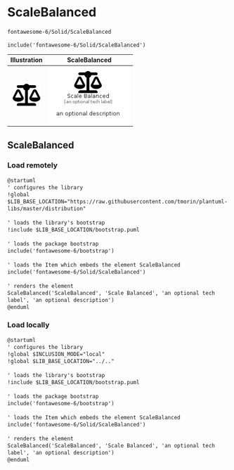 # ScaleBalanced


```text
fontawesome-6/Solid/ScaleBalanced
```

```text
include('fontawesome-6/Solid/ScaleBalanced')
```



| Illustration | ScaleBalanced |
| :---: | :---: |
| ![illustration for Illustration](../../fontawesome-6/Solid/ScaleBalanced.png) | ![illustration for ScaleBalanced](../../fontawesome-6/Solid/ScaleBalanced.Local.png) |




## ScaleBalanced

### Load remotely
```plantuml
@startuml
' configures the library
!global $LIB_BASE_LOCATION="https://raw.githubusercontent.com/tmorin/plantuml-libs/master/distribution"

' loads the library's bootstrap
!include $LIB_BASE_LOCATION/bootstrap.puml

' loads the package bootstrap
include('fontawesome-6/bootstrap')

' loads the Item which embeds the element ScaleBalanced
include('fontawesome-6/Solid/ScaleBalanced')

' renders the element
ScaleBalanced('ScaleBalanced', 'Scale Balanced', 'an optional tech label', 'an optional description')
@enduml
```

### Load locally
```plantuml
@startuml
' configures the library
!global $INCLUSION_MODE="local"
!global $LIB_BASE_LOCATION="../.."

' loads the library's bootstrap
!include $LIB_BASE_LOCATION/bootstrap.puml

' loads the package bootstrap
include('fontawesome-6/bootstrap')

' loads the Item which embeds the element ScaleBalanced
include('fontawesome-6/Solid/ScaleBalanced')

' renders the element
ScaleBalanced('ScaleBalanced', 'Scale Balanced', 'an optional tech label', 'an optional description')
@enduml
```

